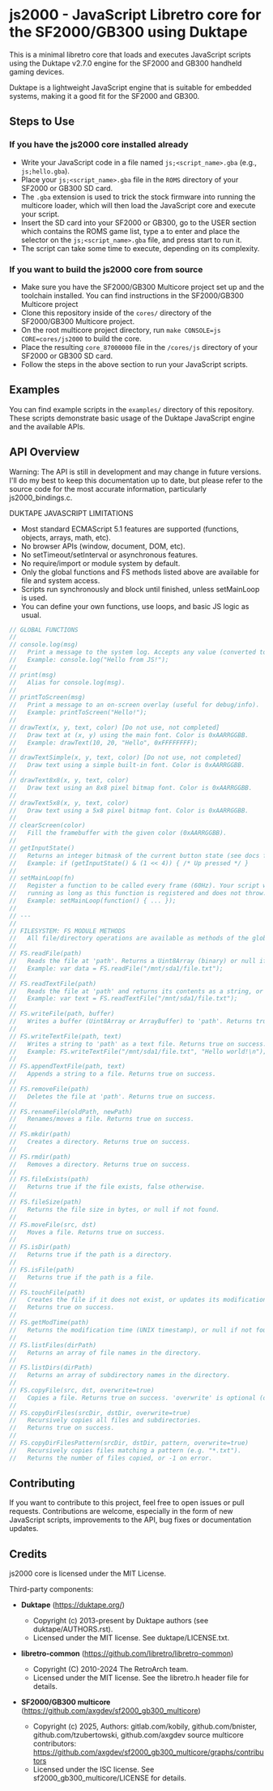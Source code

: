 # js2000 - JavaScript Libretro core for the SF2000/GB300 using Duktape

This is a minimal libretro core that loads and executes JavaScript scripts using the Duktape v2.7.0 engine for the SF2000 and GB300 handheld gaming devices.

Duktape is a lightweight JavaScript engine that is suitable for embedded systems, making it a good fit for the SF2000 and GB300.

## Steps to Use

### If you have the js2000 core installed already
- Write your JavaScript code in a file named `js;<script_name>.gba` (e.g., `js;hello.gba`).
- Place your `js;<script_name>.gba` file in the `ROMS` directory of your SF2000 or GB300 SD card.
- The `.gba` extension is used to trick the stock firmware into running the multicore loader, which will then load the JavaScript core and execute your script.
- Insert the SD card into your SF2000 or GB300, go to the USER section which contains the ROMS game list, type a to enter and place the selector on the `js;<script_name>.gba` file, and press start to run it.
- The script can take some time to execute, depending on its complexity.

### If you want to build the js2000 core from source
- Make sure you have the SF2000/GB300 Multicore project set up and the toolchain installed. You can find instructions in the SF2000/GB300 Multicore project
- Clone this repository inside of the `cores/` directory of the SF2000/GB300 Multicore project.
- On the root multicore project directory, run `make CONSOLE=js CORE=cores/js2000` to build the core.
- Place the resulting `core_87000000` file in the `/cores/js` directory of your SF2000 or GB300 SD card.
- Follow the steps in the above section to run your JavaScript scripts.


## Examples

You can find example scripts in the `examples/` directory of this repository. These scripts demonstrate basic usage of the Duktape JavaScript engine and the available APIs.

## API Overview

Warning: The API is still in development and may change in future versions. I'll do my best to keep this documentation up to date, but please refer to the source code for the most accurate information, particularly js2000_bindings.c.

DUKTAPE JAVASCRIPT LIMITATIONS

- Most standard ECMAScript 5.1 features are supported (functions, objects, arrays, math, etc).
- No browser APIs (window, document, DOM, etc).
- No setTimeout/setInterval or asynchronous features.
- No require/import or module system by default.
- Only the global functions and FS methods listed above are available for file and system access.
- Scripts run synchronously and block until finished, unless setMainLoop is used.
- You can define your own functions, use loops, and basic JS logic as usual.

```js
// GLOBAL FUNCTIONS
//
// console.log(msg)
//   Print a message to the system log. Accepts any value (converted to string).
//   Example: console.log("Hello from JS!");
//
// print(msg)
//   Alias for console.log(msg).
//
// printToScreen(msg)
//   Print a message to an on-screen overlay (useful for debug/info).
//   Example: printToScreen("Hello!");
//
// drawText(x, y, text, color) [Do not use, not completed]
//   Draw text at (x, y) using the main font. Color is 0xAARRGGBB.
//   Example: drawText(10, 20, "Hello", 0xFFFFFFFF);
//
// drawTextSimple(x, y, text, color) [Do not use, not completed]
//   Draw text using a simple built-in font. Color is 0xAARRGGBB.
//
// drawText8x8(x, y, text, color)
//   Draw text using an 8x8 pixel bitmap font. Color is 0xAARRGGBB.
//
// drawText5x8(x, y, text, color)
//   Draw text using a 5x8 pixel bitmap font. Color is 0xAARRGGBB.
//
// clearScreen(color)
//   Fill the framebuffer with the given color (0xAARRGGBB).
//
// getInputState()
//   Returns an integer bitmask of the current button state (see docs for mapping).
//   Example: if (getInputState() & (1 << 4)) { /* Up pressed */ }
//
// setMainLoop(fn)
//   Register a function to be called every frame (60Hz). Your script will keep
//   running as long as this function is registered and does not throw.
//   Example: setMainLoop(function() { ... });
//
// ---
//
// FILESYSTEM: FS MODULE METHODS
//   All file/directory operations are available as methods of the global FS object.
//
// FS.readFile(path)
//   Reads the file at 'path'. Returns a Uint8Array (binary) or null if not found.
//   Example: var data = FS.readFile("/mnt/sda1/file.txt");
//
// FS.readTextFile(path)
//   Reads the file at 'path' and returns its contents as a string, or null if not found.
//   Example: var text = FS.readTextFile("/mnt/sda1/file.txt");
//
// FS.writeFile(path, buffer)
//   Writes a buffer (Uint8Array or ArrayBuffer) to 'path'. Returns true on success.
//
// FS.writeTextFile(path, text)
//   Writes a string to 'path' as a text file. Returns true on success.
//   Example: FS.writeTextFile("/mnt/sda1/file.txt", "Hello world!\n");
//
// FS.appendTextFile(path, text)
//   Appends a string to a file. Returns true on success.
//
// FS.removeFile(path)
//   Deletes the file at 'path'. Returns true on success.
//
// FS.renameFile(oldPath, newPath)
//   Renames/moves a file. Returns true on success.
//
// FS.mkdir(path)
//   Creates a directory. Returns true on success.
//
// FS.rmdir(path)
//   Removes a directory. Returns true on success.
//
// FS.fileExists(path)
//   Returns true if the file exists, false otherwise.
//
// FS.fileSize(path)
//   Returns the file size in bytes, or null if not found.
//
// FS.moveFile(src, dst)
//   Moves a file. Returns true on success.
//
// FS.isDir(path)
//   Returns true if the path is a directory.
//
// FS.isFile(path)
//   Returns true if the path is a file.
//
// FS.touchFile(path)
//   Creates the file if it does not exist, or updates its modification time.
//   Returns true on success.
//
// FS.getModTime(path)
//   Returns the modification time (UNIX timestamp), or null if not found.
//
// FS.listFiles(dirPath)
//   Returns an array of file names in the directory.
//
// FS.listDirs(dirPath)
//   Returns an array of subdirectory names in the directory.
//
// FS.copyFile(src, dst, overwrite=true)
//   Copies a file. Returns true on success. 'overwrite' is optional (default true).
//
// FS.copyDirFiles(srcDir, dstDir, overwrite=true)
//   Recursively copies all files and subdirectories.
//   Returns true on success.
//
// FS.copyDirFilesPattern(srcDir, dstDir, pattern, overwrite=true)
//   Recursively copies files matching a pattern (e.g. "*.txt").
//   Returns the number of files copied, or -1 on error.
```

## Contributing

If you want to contribute to this project, feel free to open issues or pull requests. Contributions are welcome, especially in the form of new JavaScript scripts, improvements to the API, bug fixes or documentation updates.

## Credits
js2000 core is licensed under the MIT License.

Third-party components:

- **Duktape** (https://duktape.org/)
  - Copyright (c) 2013-present by Duktape authors (see duktape/AUTHORS.rst).
  - Licensed under the MIT license. See duktape/LICENSE.txt.

- **libretro-common** (https://github.com/libretro/libretro-common)
  - Copyright (C) 2010-2024 The RetroArch team.
  - Licensed under the MIT license. See the libretro.h header file for details.

- **SF2000/GB300 multicore** (https://github.com/axgdev/sf2000_gb300_multicore)
  - Copyright (c) 2025, Authors: gitlab.com/kobily, github.com/bnister, github.com/tzubertowski, github.com/axgdev source multicore contributors: https://github.com/axgdev/sf2000_gb300_multicore/graphs/contributors
  - Licensed under the ISC license. See sf2000_gb300_multicore/LICENSE for details.